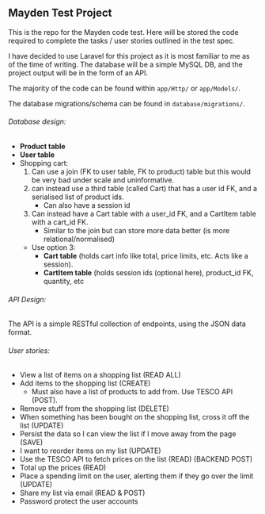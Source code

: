 ## Mayden Test Project

This is the repo for the Mayden code test. Here will be stored the code required to complete the tasks / user stories
outlined in the test spec.

I have decided to use Laravel for this project as it is most familiar to me as of the time of writing.
The database will be a simple MySQL DB, and the project output will be in the form of an API.

The majority of the code can be found within
`app/Http/` or `app/Models/`.

The database migrations/schema can be found in `database/migrations/`.

###### _Database design_:
- **Product table**
- **User table**
- Shopping cart:
    1. Can use a join (FK to user table, FK to product) table but this would be very bad under scale and uninformative.
    2. can instead use a third table (called Cart) that has a user id FK, and a serialised list of product ids.
        - Can also have a session id
    3. Can instead have a Cart table with a user_id FK, and a CartItem table with a cart_id FK.
        - Similar to the join but can store more data better (is more relational/normalised)     
    -  Use option 3:
       - **Cart table** (holds cart info like total, price limits, etc. Acts like a session).
       - **CartItem table** (holds session ids (optional here), product_id FK, quantity, etc

###### _API Design_:

The API is a simple RESTful collection of endpoints, using the JSON data format.

###### _User stories_:

- View a list of items on a shopping list (READ ALL)
- Add items to the shopping list (CREATE)
  - Must also have a list of products to add from. Use TESCO API (POST).
- Remove stuff from the shopping list (DELETE)
- When something has been bought on the shopping list, cross it off the list (UPDATE)
- Persist the data so I can view the list if I move away from the page (SAVE)
- I want to reorder items on my list (UPDATE)
- Use the TESCO API to fetch prices on the list (READ) (BACKEND POST)
- Total up the prices (READ)
- Place a spending limit on the user, alerting them if they go over the limit (UPDATE)
- Share my list via email (READ & POST)
- Password protect the user accounts
